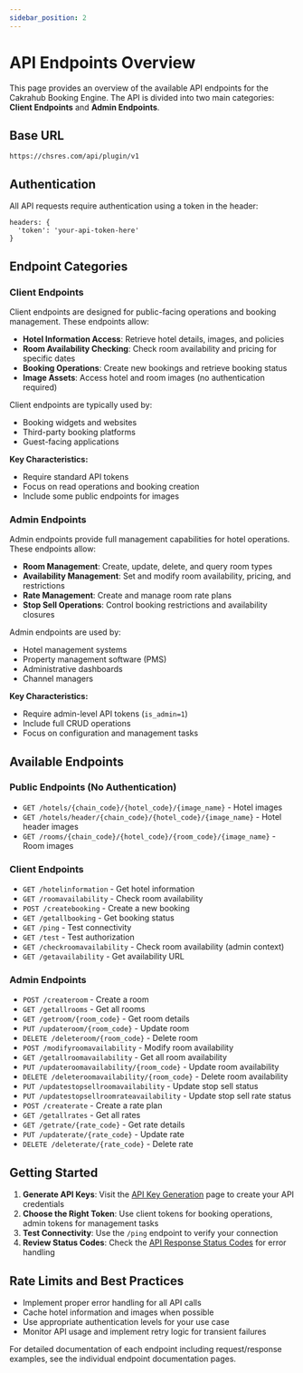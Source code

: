 ```yaml
---
sidebar_position: 2
---
```


# API Endpoints Overview

This page provides an overview of the available API endpoints for the Cakrahub Booking Engine. The API is divided into two main categories: **Client Endpoints** and **Admin Endpoints**.

## Base URL

```
https://chsres.com/api/plugin/v1
```

## Authentication

All API requests require authentication using a token in the header:

```
headers: {
  'token': 'your-api-token-here'
}
```

## Endpoint Categories

### Client Endpoints

Client endpoints are designed for public-facing operations and booking management. These endpoints allow:

- **Hotel Information Access**: Retrieve hotel details, images, and policies
- **Room Availability Checking**: Check room availability and pricing for specific dates
- **Booking Operations**: Create new bookings and retrieve booking status
- **Image Assets**: Access hotel and room images (no authentication required)

Client endpoints are typically used by:
- Booking widgets and websites
- Third-party booking platforms
- Guest-facing applications

**Key Characteristics:**
- Require standard API tokens
- Focus on read operations and booking creation
- Include some public endpoints for images

### Admin Endpoints

Admin endpoints provide full management capabilities for hotel operations. These endpoints allow:

- **Room Management**: Create, update, delete, and query room types
- **Availability Management**: Set and modify room availability, pricing, and restrictions
- **Rate Management**: Create and manage room rate plans
- **Stop Sell Operations**: Control booking restrictions and availability closures

Admin endpoints are used by:
- Hotel management systems
- Property management software (PMS)
- Administrative dashboards
- Channel managers

**Key Characteristics:**
- Require admin-level API tokens (`is_admin=1`)
- Include full CRUD operations
- Focus on configuration and management tasks

## Available Endpoints

### Public Endpoints (No Authentication)
- `GET /hotels/{chain_code}/{hotel_code}/{image_name}` - Hotel images
- `GET /hotels/header/{chain_code}/{hotel_code}/{image_name}` - Hotel header images
- `GET /rooms/{chain_code}/{hotel_code}/{room_code}/{image_name}` - Room images

### Client Endpoints
- `GET /hotelinformation` - Get hotel information
- `GET /roomavailability` - Check room availability
- `POST /createbooking` - Create a new booking
- `GET /getallbooking` - Get booking status
- `GET /ping` - Test connectivity
- `GET /test` - Test authorization
- `GET /checkroomavailability` - Check room availability (admin context)
- `GET /getavailability` - Get availability URL

### Admin Endpoints
- `POST /createroom` - Create a room
- `GET /getallrooms` - Get all rooms
- `GET /getroom/{room_code}` - Get room details
- `PUT /updateroom/{room_code}` - Update room
- `DELETE /deleteroom/{room_code}` - Delete room
- `POST /modifyroomavailability` - Modify room availability
- `GET /getallroomavailability` - Get all room availability
- `PUT /updateroomavailability/{room_code}` - Update room availability
- `DELETE /deleteroomavailability/{room_code}` - Delete room availability
- `PUT /updatestopsellroomavailability` - Update stop sell status
- `PUT /updatestopsellroomrateavailability` - Update stop sell rate status
- `POST /createrate` - Create a rate plan
- `GET /getallrates` - Get all rates
- `GET /getrate/{rate_code}` - Get rate details
- `PUT /updaterate/{rate_code}` - Update rate
- `DELETE /deleterate/{rate_code}` - Delete rate

## Getting Started

1. **Generate API Keys**: Visit the [API Key Generation](./generate-api-key) page to create your API credentials
2. **Choose the Right Token**: Use client tokens for booking operations, admin tokens for management tasks
3. **Test Connectivity**: Use the `/ping` endpoint to verify your connection
4. **Review Status Codes**: Check the [API Response Status Codes](./status-code) for error handling

## Rate Limits and Best Practices

- Implement proper error handling for all API calls
- Cache hotel information and images when possible
- Use appropriate authentication levels for your use case
- Monitor API usage and implement retry logic for transient failures

For detailed documentation of each endpoint including request/response examples, see the individual endpoint documentation pages.